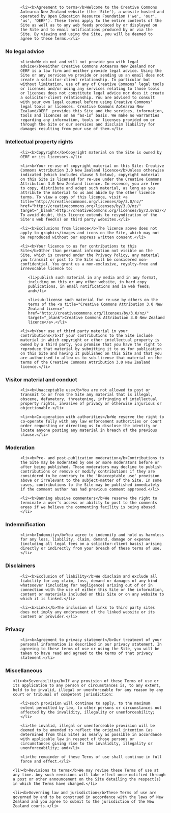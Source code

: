 <html><body><ol>

<ol>

	<li><b>Agreement to terms</b>Welcome to the Creative Commons Aotearoa New Zealand website (the 'Site'), a website hosted and operated by Open Education Resource Foundation ('we', 'our', 'us', 'OERF'). These terms apply to the entire contents of the Site as well as to any web feeds produced by or displayed on the Site and to email notifications produced by or via the Site. By viewing and using the Site, you will be deemed to agree to these terms.</li>

</ol>

</ol>

<h3>No legal advice</h3>

<ol>

<ol>

	<li><b>We do not and will not provide you with legal advice</b>Neither Creative Commons Aotearoa New Zealand nor OERF is a law firm and neither provide legal advice. Using the Site or any services we provide or sending us an email does not create a solicitor-client relationship. In particular but without limitation, use of any of Creative Commons’ legal tools or licenses and/or using any services relating to those tools or licenses does not constitute legal advice nor does it create a solicitor-client relationship. You are advised to consult with your own legal counsel before using Creative Commons' legal tools or licences. Creative Commons Aotearoa New Zealand/OERF  provides this Site and the services, information, tools and licences on an “as-is” basis. We make no warranties regarding any information, tools or licenses provided on or through the Site or our services and disclaim liability for damages resulting from your use of them.</li>

</ol>

</ol>

<h3>Intellectual property rights</h3>

<ol>

<ol>

	<li><b>Copyright</b>Copyright material on the Site is owned by OERF or its licensors.</li>

	<li><b>Your re-use of copyright material on this Site: Creative Commons Attribution 3.0 New Zealand licence</b>Unless otherwise indicated (which includes clause 5 below), copyright material on this Site is licensed for re-use under the Creative Commons Attribution 3.0 New Zealand licence. In essence, you are free to copy, distribute and adapt such material, as long as you attribute the material to us and abide by the other licence terms. To view a copy of this licence, visit <a title="http://creativecommons.org/licenses/by/3.0/nz/" href="http://creativecommons.org/licenses/by/3.0/nz/" target="_blank">http://creativecommons.org/licenses/by/3.0/nz/</a>. To avoid doubt, this licence extends to resyndication of the Site's web feed(s) on third party websites.</li>

	<li><b>Exclusions from licence</b>The licence above does not apply to graphics/images and icons on the Site, which may not be reproduced without our express written consent.</li>

	<li><b>Your licence to us for contributions to this Site</b>Other than personal information not visible on the Site, which is covered under the Privacy Policy, any material you transmit or post to the Site will be considered non-confidential. You grant us a non-exclusive, royalty-free and irrevocable licence to:

<ol>

	<li>publish such material in any media and in any format, including on this or any other website, in hard copy publications, in email notifications and in web feeds; and</li>

	<li>sub-license such material for re-use by others on the terms of the <a title="Creative Commons Attribution 3.0 New Zealand licence" href="http://creativecommons.org/licenses/by/3.0/nz/" target="_blank">Creative Commons Attribution 3.0 New Zealand licence</a>.</li>

</ol>

</li>

	<li><b>Your use of third party material in your contributions</b>If your contributions to the Site include material in which copyright or other intellectual property is owned by a third party, you promise that you have the right to reproduce that material by submitting it to us for publication on this Site and having it published on this Site and that you are authorised to allow us to sub-license that material on the terms of the Creative Commons Attribution 3.0 New Zealand licence.</li>

</ol>

</ol>

<h3>Visitor material and conduct</h3>

<ol>

<ol>

	<li><b>Unacceptable use</b>You are not allowed to post or transmit to or from the Site any material that is illegal, obscene, defamatory, threatening, infringing of intellectual property rights, invasive of privacy or otherwise injurious or objectionable.</li>

	<li><b>Co-operation with authorities</b>We reserve the right to co-operate fully with any law enforcement authorities or court order requesting or directing us to disclose the identity or locate anyone posting any material in breach of the previous clause.</li>

</ol>

</ol>

<h3>Moderation</h3>

<ol>

<ol>

	<li><b>Pre- and post-publication moderation</b>Contributions to the Site may be moderated by one or more moderators before or after being published. Those moderators may decline to publish contributions or remove or modify contributions if they are considered to be contrary to the 'Unacceptable use' provision above or irrelevant to the subject-matter of the Site. In some cases, contributions to the Site may be published immediately if the comment author has had previous comment approved.</li>

	<li><b>Banning abusive commenters</b>We reserve the right to terminate a user’s access or ability to post to the comments areas if we believe the commenting facility is being abused.</li>

</ol>

</ol>

<h3>Indemnification</h3>

<ol>

<ol>

	<li><b>Indemnity</b>You agree to indemnify and hold us harmless for any loss, liability, claim, demand, damage or expense (including all legal fees on a solicitor-client basis) arising directly or indirectly from your breach of these terms of use.</li>

</ol>

</ol>

<h3>Disclaimers</h3>

<ol>

<ol>

	<li><b>Exclusion of liability</b>We disclaim and exclude all liability for any claim, loss, demand or damages of any kind whatsoever (including for negligence) arising out of or in connection with the use of either this Site or the information, content or materials included on this Site or on any website to which it is linked.</li>

	<li><b>Links</b>The inclusion of links to third party sites does not imply any endorsement of the linked website or its content or provider.</li>

</ol>

</ol>

<h3>Privacy</h3>

<ol>

<ol>

	<li><b>Agreement to privacy statement</b>Our treatment of your personal information is described in our privacy statement. In agreeing to these terms of use or using the Site, you will be taken to have read and agreed to the terms of that privacy statement.</li>

</ol>

</ol>

<h3>Miscellaneous</h3>

<ol>

	<li><b>Severability</b>If any provision of these Terms of use or its application to any person or circumstances is, to any extent, held to be invalid, illegal or unenforceable for any reason by any court or tribunal of competent jurisdiction:

<ol>

	<li>such provision will continue to apply, to the maximum extent permitted by law, to other persons or circumstances not affected by the invalidity, illegality or unenforceability;</li>

	<li>the invalid, illegal or unenforceable provision will be deemed to be amended to reflect the original intention (as determined from this Site) as nearly as possible in accordance with applicable law in respect of those persons or circumstances giving rise to the invalidity, illegality or unenforceability; and</li>

	<li>the remainder of these Terms of use shall continue in full force and effect.</li>

</ol>

</li>

	<li><b>Revisions to terms</b>We may revise these Terms of use at any time. Any such revisions will take effect once notified through a post or other announcement on the Site detailing the respect(s) in which the Terms have changed.</li>

	<li><b>Governing law and jurisdiction</b>These Terms of use are governed by and to be construed in accordance with the laws of New Zealand and you agree to submit to the jurisdiction of the New Zealand courts.</li>

</ol></body></html>